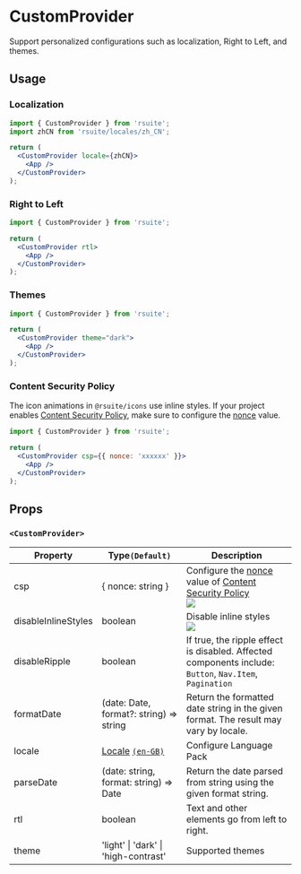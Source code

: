 # CustomProvider

Support personalized configurations such as localization, Right to Left, and themes.

## Usage

### Localization

```jsx
import { CustomProvider } from 'rsuite';
import zhCN from 'rsuite/locales/zh_CN';

return (
  <CustomProvider locale={zhCN}>
    <App />
  </CustomProvider>
);
```

### Right to Left

```jsx
import { CustomProvider } from 'rsuite';

return (
  <CustomProvider rtl>
    <App />
  </CustomProvider>
);
```

### Themes

```jsx
import { CustomProvider } from 'rsuite';

return (
  <CustomProvider theme="dark">
    <App />
  </CustomProvider>
);
```

### Content Security Policy

The icon animations in `@rsuite/icons` use inline styles. If your project enables [Content Security Policy][csp], make sure to configure the [nonce][nonce] value.

```jsx
import { CustomProvider } from 'rsuite';

return (
  <CustomProvider csp={{ nonce: 'xxxxxx' }}>
    <App />
  </CustomProvider>
);
```

## Props

### `<CustomProvider>`

| Property            | Type`(Default)`                         | Description                                                                                             |
| ------------------- | --------------------------------------- | ------------------------------------------------------------------------------------------------------- |
| csp                 | { nonce: string }                       | Configure the [nonce][nonce] value of [Content Security Policy][csp] <br/>![][5.73.0]                   |
| disableInlineStyles | boolean                                 | Disable inline styles <br/>![][5.73.0]                                                                  |
| disableRipple       | boolean                                 | If true, the ripple effect is disabled. Affected components include: `Button`, `Nav.Item`, `Pagination` |
| formatDate          | (date: Date, format?: string) => string | Return the formatted date string in the given format. The result may vary by locale.                    |
| locale              | [Locale][Locale] [`(en-GB)`][en_GB]     | Configure Language Pack                                                                                 |
| parseDate           | (date: string, format: string) => Date  | Return the date parsed from string using the given format string.                                       |
| rtl                 | boolean                                 | Text and other elements go from left to right.                                                          |
| theme               | 'light' \| 'dark' \| 'high-contrast'    | Supported themes                                                                                        |

[nonce]: https://developer.mozilla.org/en-US/docs/Web/HTML/Global_attributes/nonce
[csp]: https://developer.mozilla.org/en-US/docs/Web/HTTP/CSP
[5.73.0]: https://img.shields.io/badge/>=-v5.73.0-blue
[en_GB]: https://github.com/rsuite/rsuite/blob/main/src/locales/en_GB.ts
[Locale]: https://github.com/rsuite/rsuite/blob/main/src/locales/index.ts
